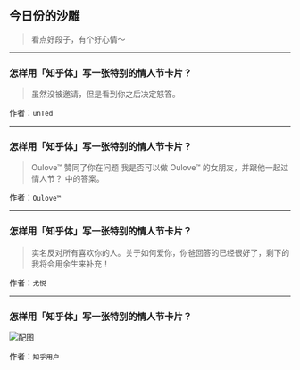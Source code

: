 ## 今日份的沙雕

> 看点好段子，有个好心情～


 
---

### 怎样用「知乎体」写一张特别的情人节卡片？

> 虽然没被邀请，但是看到你之后决定怒答。


作者：`unTed`

---

### 怎样用「知乎体」写一张特别的情人节卡片？

> Oulove™ 赞同了你在问题 我是否可以做 Oulove™ 的女朋友，并跟他一起过情人节？ 中的答案。


作者：`Oulove™`

---

### 怎样用「知乎体」写一张特别的情人节卡片？

> 实名反对所有喜欢你的人。关于如何爱你，你爸回答的已经很好了，剩下的我将会用余生来补充！


作者：`尤悦`

---

### 怎样用「知乎体」写一张特别的情人节卡片？

> 



![配图](http://pic2.zhimg.com/c314fcbf9da557c40921b9c19bffbfc5_b.jpg)


作者：`知乎用户`